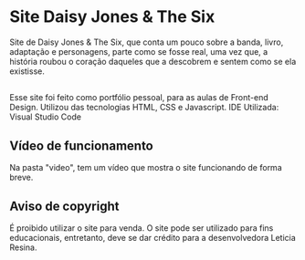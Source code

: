 # Site Daisy Jones & The Six
Site de Daisy Jones & The Six, que conta um pouco sobre a banda, livro, adaptação e personagens, parte como se fosse real, uma vez que, a história roubou o coração daqueles que a descobrem e sentem como se ela existisse.
##
Esse site foi feito como portfólio pessoal, para as aulas de Front-end Design. Utilizou das tecnologias HTML, CSS e Javascript.
IDE Utilizada: Visual Studio Code
## Vídeo de funcionamento
Na pasta "video", tem um vídeo que mostra o site funcionando de forma breve.
## Aviso de copyright
É proibido utilizar o site para venda. O site pode ser utilizado para fins educacionais, entretanto, deve se dar crédito para a desenvolvedora Leticia Resina. 

